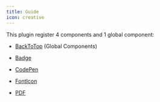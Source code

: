 ```yaml
---
title: Guide
icon: creative
---
```


This plugin register 4 components and 1 global component:

- [BackToTop](backtotop.md) (Global Components)

- [Badge](badge.md)

- [CodePen](codepen.md)

- [FontIcon](fonticon.md)

- [PDF](pdf.md)
